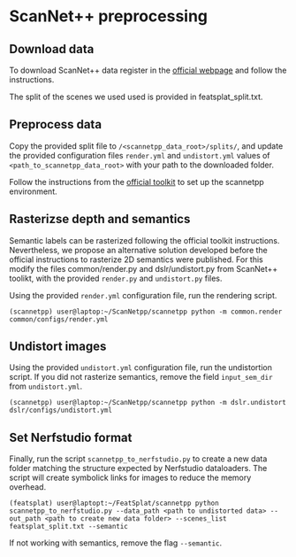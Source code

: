 # ScanNet++ preprocessing

## Download data
To download ScanNet++ data register in the [official webpage](https://kaldir.vc.in.tum.de/scannetpp/) and follow the instructions.

The split of the scenes we used used is provided in featsplat_split.txt.

## Preprocess data
Copy the provided split file to `/<scannetpp_data_root>/splits/`, and update the provided configuration files `render.yml` and `undistort.yml` values of `<path_to_scannetpp_data_root>` with your path to the downloaded folder.

Follow the instructions from the [official toolkit](https://github.com/scannetpp/scannetpp
) to set up the scannetpp environment.

## Rasterizse depth and semantics
Semantic labels can be rasterized following the official toolkit instructions. Nevertheless, we propose an alternative solution developed before the official instructions to rasterize 2D semantics were published. For this modify the files common/render.py and dslr/undistort.py from ScanNet++ toolikt, with the provided `render.py` and `undistort.py` files.

Using the provided `render.yml` configuration file, run the rendering script.

```shell
(scannetpp) user@laptop:~/ScanNetpp/scannetpp python -m common.render common/configs/render.yml
```

## Undistort images
Using the provided `undistort.yml` configuration file, run the undistortion script. If you did not rasterize semantics, remove the field `input_sem_dir` from `undistort.yml`.

```shell
(scannetpp) user@laptop:~/ScanNetpp/scannetpp python -m dslr.undistort dslr/configs/undistort.yml
```

## Set Nerfstudio format
Finally, run the script `scannetpp_to_nerfstudio.py` to create a new data folder matching the structure expected by Nerfstudio dataloaders. The script will create symbolick links for images to reduce the memory overhead.

```shell
(featsplat) user@laptopt:~/FeatSplat/scannetpp python scannetpp_to_nerfstudio.py --data_path <path to undistorted data> --out_path <path to create new data folder> --scenes_list featsplat_split.txt --semantic
```
If not working with semantics, remove the flag `--semantic`.